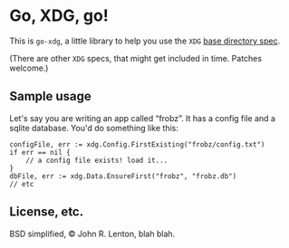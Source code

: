 Go, XDG, go!
===========

This is `go-xdg`, a little library to help you use the `XDG`
[base directory spec](http://standards.freedesktop.org/basedir-spec/basedir-spec-latest.html).

(There are other `XDG` specs, that might get included in time. Patches welcome.)

Sample usage
------------

Let's say you are writing an app called “frobz”. It has a config file
and a sqlite database. You'd do something like this:

    configFile, err := xdg.Config.FirstExisting("frobz/config.txt")
    if err == nil {
        // a config file exists! load it...
    }
    dbFile, err := xdg.Data.EnsureFirst("frobz", "frobz.db")
    // etc


License, etc.
------------

BSD simplified, © John R. Lenton, blah blah.
